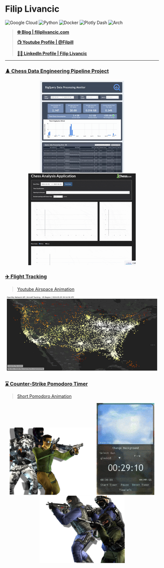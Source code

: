 # Filip Livancic
![Google Cloud](https://img.shields.io/badge/GoogleCloud-%234285F4.svg?style=for-the-badge&logo=google-cloud&logoColor=white)
![Python](https://img.shields.io/badge/python-3670A0?style=for-the-badge&logo=python&logoColor=ffdd54)
![Docker](https://img.shields.io/badge/docker-%230db7ed.svg?style=for-the-badge&logo=docker&logoColor=white)
![Plotly Dash](https://img.shields.io/badge/plotly-3F4F75.svg?style=for-the-badge&logo=plotly&logoColor=white)
![Arch](https://img.shields.io/badge/Arch%20Linux-1793D1?logo=arch-linux&logoColor=fff&style=for-the-badge)

> **[🌐 Blog | filiplivancic.com](https://filiplivancic.com)**
> 
> **[📺 Youtube Profile | @Filpill](https://www.youtube.com/@FilPill)**
> 
> **[👨‍🔧 LinkedIn Profile | Filip Livancic](https://www.linkedin.com/in/filip-livancic/)**

-----------------------------------------------------------------------------------------

### [♟️ Chess Data Engineering Pipeline Project](https://github.com/Filpill/chess_analysis)
 <p align = center>
 <img src="https://raw.githubusercontent.com/Filpill/chess_analysis/refs/heads/main/dash/bq_monitor/assets/gif/bq-monitor-dash-v2.gif" alt="drawing" height="300"/>
 <img src="https://raw.githubusercontent.com/Filpill/chess_analysis/refs/heads/main/dash/chess_app/assets/gif/chess_app_demo.gif" alt="drawing" height="300"/>
 </p>

### [✈️ Flight Tracking](https://github.com/Filpill/flight_tracking)
> [Youtube Airspace Animation](https://www.youtube.com/watch?v=wC3WE-jOU0w)
 <p align = center>
 <img src="https://raw.githubusercontent.com/Filpill/flight_tracking/main/data/samples/scatter_kde_sample.jpg" alt="drawing" width="1000"/>
 </p>

### [⌛ Counter-Strike Pomodoro Timer](https://github.com/Filpill/hl-vox-timeleft)
> [Short Pomodoro Animation](https://youtube.com/shorts/OZr_s5ugzXM)
<p align="center">
  <img src="https://raw.githubusercontent.com/Filpill/hl-vox-timeleft/refs/heads/main/assets/img/model/t-squad.png" alt="T Squad" height="220"/>
  <img src="https://raw.githubusercontent.com/Filpill/hl-vox-timeleft/refs/heads/main/assets/gif/hl-timer-v2.gif" alt="HL Timer" height="300"/>
  <img src="https://raw.githubusercontent.com/Filpill/hl-vox-timeleft/refs/heads/main/assets/img/model/ct-squad.png" alt="CT Squad" height="220"/>
</p>                                                                                                                        
